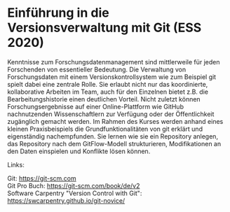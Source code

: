 
# Einführung in die Versionsverwaltung mit Git (ESS 2020)

Kenntnisse zum Forschungsdatenmanagement sind mittlerweile für jeden Forschenden von essentieller Bedeutung. Die Verwaltung von Forschungsdaten mit einem Versionskontrollsystem wie zum Beispiel git spielt dabei eine zentrale Rolle. Sie erlaubt nicht nur das koordinierte, kollaborative Arbeiten im Team, auch für den Einzelnen bietet z.B. die Bearbeitungshistorie einen deutlichen Vorteil. Nicht zuletzt können Forschungsergebnisse auf einer Online-Plattform wie GitHub nachnutzenden Wissenschaftlern zur Verfügung oder der Öffentlichkeit zugänglich gemacht werden. Im Rahmen des Kurses werden anhand eines kleinen Praxisbeispiels die Grundfunktionalitäten von git erklärt und eigenständig nachempfunden. Sie lernen wie sie ein Repository anlegen, das Repository nach dem GitFlow-Modell strukturieren, Modifikationen an den Daten einspielen und Konflikte lösen können.

Links:

Git: https://git-scm.com  
Git Pro Buch: https://git-scm.com/book/de/v2  
Software Carpentry "Version Control with Git": https://swcarpentry.github.io/git-novice/  
